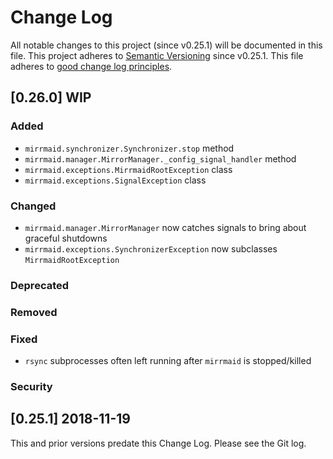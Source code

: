 <!--
SPDX-License-Identifier: GPL-3.0-or-later
Copyright 2020 John Florian <jflorian@doubledog.org>

This file is part of mirrmaid.
-->


# Change Log

All notable changes to this project (since v0.25.1) will be documented in this file.  This project adheres to [Semantic Versioning](http://semver.org/) since v0.25.1.  This file adheres to [good change log principles](http://keepachangelog.com/).

<!-- Template

## [VERSION] WIP
### Added
### Changed
### Deprecated
### Removed
### Fixed
### Security

-->

## [0.26.0] WIP
### Added
- `mirrmaid.synchronizer.Synchronizer.stop` method
- `mirrmaid.manager.MirrorManager._config_signal_handler` method
- `mirrmaid.exceptions.MirrmaidRootException` class
- `mirrmaid.exceptions.SignalException` class
### Changed
- `mirrmaid.manager.MirrorManager` now catches signals to bring about graceful shutdowns
- `mirrmaid.exceptions.SynchronizerException` now subclasses `MirrmaidRootException`
### Deprecated
### Removed
### Fixed
- `rsync` subprocesses often left running after `mirrmaid` is stopped/killed
### Security

## [0.25.1] 2018-11-19
This and prior versions predate this Change Log.  Please see the Git log.
